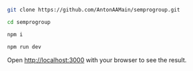 
```bash
git clone https://github.com/AntonAAMain/semprogroup.git

cd semprogroup

npm i

npm run dev

```

Open [http://localhost:3000](http://localhost:3000) with your browser to see the result.
